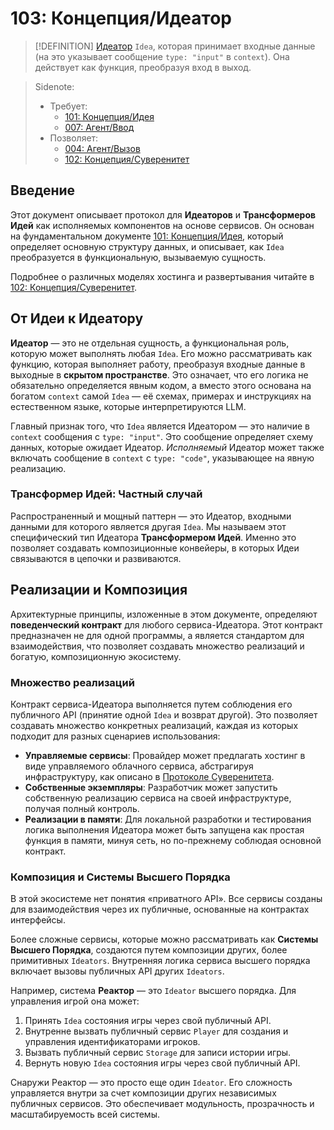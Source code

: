 # 103: Концепция/Идеатор

> [!DEFINITION] [Идеатор](./000_glossary.md)
> `Idea`, которая принимает входные данные (на это указывает сообщение `type: "input"` в `context`). Она действует как функция, преобразуя вход в выход.

> Sidenote:
> - Требует:
>   - [101: Концепция/Идея](./101_concept_idea.md)
>   - [007: Агент/Ввод](./007_agent_input.md)
> - Позволяет:
>   - [004: Агент/Вызов](./004_agent_call.md)
>   - [102: Концепция/Суверенитет](./102_concept_sovereignty.md)

## Введение

Этот документ описывает протокол для **Идеаторов** и **Трансформеров Идей** как исполняемых компонентов на основе сервисов. Он основан на фундаментальном документе [101: Концепция/Идея](./101_concept_idea.md), который определяет основную структуру данных, и описывает, как `Idea` преобразуется в функциональную, вызываемую сущность.

Подробнее о различных моделях хостинга и развертывания читайте в [102: Концепция/Суверенитет](./102_concept_sovereignty.md).

## От Идеи к Идеатору

**Идеатор** — это не отдельная сущность, а функциональная роль, которую может выполнять любая `Idea`. Его можно рассматривать как функцию, которая выполняет работу, преобразуя входные данные в выходные в **скрытом пространстве**. Это означает, что его логика не обязательно определяется явным кодом, а вместо этого основана на богатом `context` самой `Idea` — её схемах, примерах и инструкциях на естественном языке, которые интерпретируются LLM.

Главный признак того, что `Idea` является Идеатором — это наличие в `context` сообщения с `type: "input"`. Это сообщение определяет схему данных, которые ожидает Идеатор. _Исполняемый_ Идеатор может также включать сообщение в `context` с `type: "code"`, указывающее на явную реализацию.

### Трансформер Идей: Частный случай

Распространенный и мощный паттерн — это Идеатор, входными данными для которого является другая `Idea`. Мы называем этот специфический тип Идеатора **Трансформером Идей**. Именно это позволяет создавать композиционные конвейеры, в которых Идеи связываются в цепочки и развиваются.

## Реализации и Композиция

Архитектурные принципы, изложенные в этом документе, определяют **поведенческий контракт** для любого сервиса-Идеатора. Этот контракт предназначен не для одной программы, а является стандартом для взаимодействия, что позволяет создавать множество реализаций и богатую, композиционную экосистему.

### Множество реализаций

Контракт сервиса-Идеатора выполняется путем соблюдения его публичного API (принятие одной `Idea` и возврат другой). Это позволяет создавать множество конкретных реализаций, каждая из которых подходит для разных сценариев использования:

- **Управляемые сервисы**: Провайдер может предлагать хостинг в виде управляемого облачного сервиса, абстрагируя инфраструктуру, как описано в [Протоколе Суверенитета](./102_concept_sovereignty.md).
- **Собственные экземпляры**: Разработчик может запустить собственную реализацию сервиса на своей инфраструктуре, получая полный контроль.
- **Реализации в памяти**: Для локальной разработки и тестирования логика выполнения Идеатора может быть запущена как простая функция в памяти, минуя сеть, но по-прежнему соблюдая основной контракт.

### Композиция и Системы Высшего Порядка

В этой экосистеме нет понятия «приватного API». Все сервисы созданы для взаимодействия через их публичные, основанные на контрактах интерфейсы.

Более сложные сервисы, которые можно рассматривать как **Системы Высшего Порядка**, создаются путем композиции других, более примитивных `Ideators`. Внутренняя логика сервиса высшего порядка включает вызовы публичных API других `Ideators`.

Например, система **Реактор** — это `Ideator` высшего порядка. Для управления игрой она может:

1.  Принять `Idea` состояния игры через свой публичный API.
2.  Внутренне вызвать публичный сервис `Player` для создания и управления идентификаторами игроков.
3.  Вызвать публичный сервис `Storage` для записи истории игры.
4.  Вернуть новую `Idea` состояния игры через свой публичный API.

Снаружи Реактор — это просто еще один `Ideator`. Его сложность управляется внутри за счет композиции других независимых публичных сервисов. Это обеспечивает модульность, прозрачность и масштабируемость всей системы.